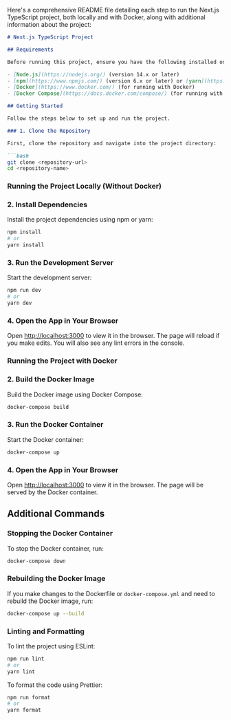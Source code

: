 Here's a comprehensive README file detailing each step to run the Next.js TypeScript project, both locally and with Docker, along with additional information about the project:

```markdown
# Next.js TypeScript Project

## Requirements

Before running this project, ensure you have the following installed on your machine:

- [Node.js](https://nodejs.org/) (version 14.x or later)
- [npm](https://www.npmjs.com/) (version 6.x or later) or [yarn](https://yarnpkg.com/) (version 1.x or later)
- [Docker](https://www.docker.com/) (for running with Docker)
- [Docker Compose](https://docs.docker.com/compose/) (for running with Docker)

## Getting Started

Follow the steps below to set up and run the project.

### 1. Clone the Repository

First, clone the repository and navigate into the project directory:

```bash
git clone <repository-url>
cd <repository-name>
```

### Running the Project Locally (Without Docker)

### 2. Install Dependencies

Install the project dependencies using npm or yarn:

```bash
npm install
# or
yarn install
```

### 3. Run the Development Server

Start the development server:

```bash
npm run dev
# or
yarn dev
```

### 4. Open the App in Your Browser

Open [http://localhost:3000](http://localhost:3000) to view it in the browser. The page will reload if you make edits. You will also see any lint errors in the console.

### Running the Project with Docker

### 2. Build the Docker Image

Build the Docker image using Docker Compose:

```bash
docker-compose build
```

### 3. Run the Docker Container

Start the Docker container:

```bash
docker-compose up
```

### 4. Open the App in Your Browser

Open [http://localhost:3000](http://localhost:3000) to view it in the browser. The page will be served by the Docker container.

## Additional Commands

### Stopping the Docker Container

To stop the Docker container, run:

```bash
docker-compose down
```

### Rebuilding the Docker Image

If you make changes to the Dockerfile or `docker-compose.yml` and need to rebuild the Docker image, run:

```bash
docker-compose up --build
```


### Linting and Formatting

To lint the project using ESLint:

```bash
npm run lint
# or
yarn lint
```

To format the code using Prettier:

```bash
npm run format
# or
yarn format
```



